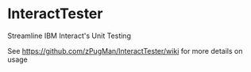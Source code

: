 # InteractTester
Streamline IBM Interact's Unit Testing

See https://github.com/zPugMan/InteractTester/wiki for more details on usage